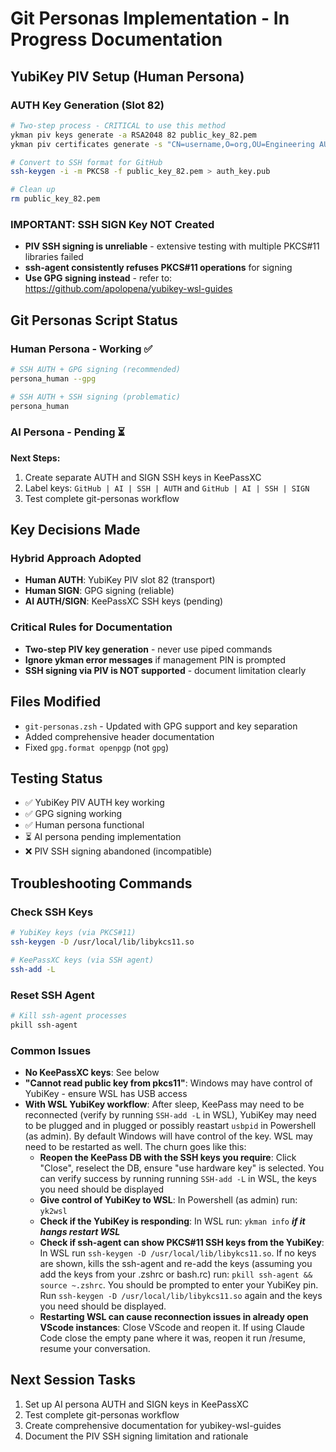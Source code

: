 # Git Personas Implementation - In Progress Documentation

## YubiKey PIV Setup (Human Persona)

### AUTH Key Generation (Slot 82)
```bash
# Two-step process - CRITICAL to use this method
ykman piv keys generate -a RSA2048 82 public_key_82.pem
ykman piv certificates generate -s "CN=username,O=org,OU=Engineering AUTH" 82 public_key_82.pem

# Convert to SSH format for GitHub
ssh-keygen -i -m PKCS8 -f public_key_82.pem > auth_key.pub

# Clean up
rm public_key_82.pem
```

### IMPORTANT: SSH SIGN Key NOT Created
- **PIV SSH signing is unreliable** - extensive testing with multiple PKCS#11 libraries failed
- **ssh-agent consistently refuses PKCS#11 operations** for signing
- **Use GPG signing instead** - refer to: https://github.com/apolopena/yubikey-wsl-guides

## Git Personas Script Status

### Human Persona - Working ✅
```bash
# SSH AUTH + GPG signing (recommended)
persona_human --gpg

# SSH AUTH + SSH signing (problematic)
persona_human
```

### AI Persona - Pending ⏳
**Next Steps:**
1. Create separate AUTH and SIGN SSH keys in KeePassXC
2. Label keys: `GitHub | AI | SSH | AUTH` and `GitHub | AI | SSH | SIGN`
3. Test complete git-personas workflow

## Key Decisions Made

### Hybrid Approach Adopted
- **Human AUTH**: YubiKey PIV slot 82 (transport)
- **Human SIGN**: GPG signing (reliable)
- **AI AUTH/SIGN**: KeePassXC SSH keys (pending)

### Critical Rules for Documentation
- **Two-step PIV key generation** - never use piped commands
- **Ignore ykman error messages** if management PIN is prompted
- **SSH signing via PIV is NOT supported** - document limitation clearly

## Files Modified
- `git-personas.zsh` - Updated with GPG support and key separation
- Added comprehensive header documentation
- Fixed `gpg.format openpgp` (not `gpg`)

## Testing Status
- ✅ YubiKey PIV AUTH key working
- ✅ GPG signing working
- ✅ Human persona functional
- ⏳ AI persona pending implementation
- ❌ PIV SSH signing abandoned (incompatible)

## Troubleshooting Commands

### Check SSH Keys
```bash
# YubiKey keys (via PKCS#11)
ssh-keygen -D /usr/local/lib/libykcs11.so

# KeePassXC keys (via SSH agent)
ssh-add -L
```

### Reset SSH Agent
```bash
# Kill ssh-agent processes
pkill ssh-agent
```

### Common Issues
- **No KeePassXC keys**: See below
- **"Cannot read public key from pkcs11"**: Windows may have control of YubiKey - ensure WSL has USB access
- **With WSL YubiKey workflow**: After sleep, KeePass may need to be reconnected (verify by running `SSH-add -L` in WSL), YubiKey may need to be plugged and in plugged or possibly reastart `usbpid` in Powershell (as admin). By default Windows will have control of the key. WSL may need to be restarted as well. The churn goes like this:
  - **Reopen the KeePass DB with the SSH keys you require**: Click "Close", reselect the DB, ensure "use hardware key" is selected. You can verify success by running running `SSH-add -L` in WSL, the keys you need should be displayed
  - **Give control of YubiKey to WSL**: In Powershell (as admin) run: `yk2wsl`
  - **Check if the YubiKey is responding**: In WSL run: `ykman info` *__if it hangs restart WSL__*
  - **Check if ssh-agent can show PKCS#11 SSH keys from the YubiKey**: In WSL run  `ssh-keygen -D /usr/local/lib/libykcs11.so`. If no keys are shown, kills the ssh-agent and re-add the keys (assuming you add the keys from your .zshrc or bash.rc) run: `pkill ssh-agent && source ~.zshrc`. You should be prompted to enter your YubiKey pin. Run `ssh-keygen -D /usr/local/lib/libykcs11.so` again and the keys you need should be displayed.
  - **Restarting WSL can cause reconnection issues in already open VScode instances**: Close VScode and reopen it. If using Claude Code close the empty pane where it was, reopen it run /resume, resume your conversation.

## Next Session Tasks
1. Set up AI persona AUTH and SIGN keys in KeePassXC
2. Test complete git-personas workflow
3. Create comprehensive documentation for yubikey-wsl-guides
4. Document the PIV SSH signing limitation and rationale
